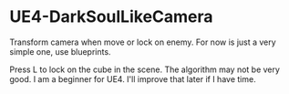 # UE4-DarkSoulLikeCamera
Transform camera when move or lock on enemy. For now is just a very simple one, use blueprints.

Press L to lock on the cube in the scene.
The algorithm may not be very good. I am a beginner for UE4. I'll improve that later if I have time.
